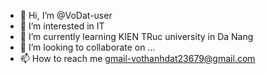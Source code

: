 - 👋 Hi, I’m @VoDat-user
- 👀 I’m interested in  IT
- 🌱 I’m currently learning KIEN TRuc university in Da Nang
- 💞️ I’m looking to collaborate on ...
- 📫 How to reach me  gmail-vothanhdat23679@gmail.com

<!---
VoDat-user/VoDat-user is a ✨ special ✨ repository because its `README.md` (this file) appears on your GitHub profile.
You can click the Preview link to take a look at your changes.
--->
